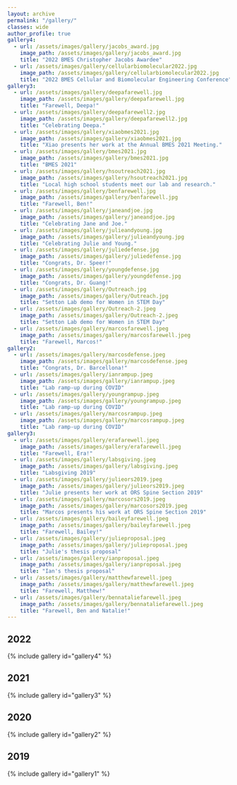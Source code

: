 ```yaml
---
layout: archive
permalink: "/gallery/"
classes: wide
author_profile: true
gallery4:
  - url: /assets/images/gallery/jacobs_award.jpg
    image_path: /assets/images/gallery/jacobs_award.jpg
    title: "2022 BMES Christopher Jacobs Awardee"
  - url: /assets/images/gallery/cellularbiomolecular2022.jpg
    image_path: /assets/images/gallery/cellularbiomolecular2022.jpg
    title: "2022 BMES Cellular and Biomolecular Engineering Conference"
gallery3:
  - url: /assets/images/gallery/deepafarewell.jpg
    image_path: /assets/images/gallery/deepafarewell.jpg
    title: "Farewell, Deepa!"
  - url: /assets/images/gallery/deepafarewell2.jpg
    image_path: /assets/images/gallery/deepafarewell2.jpg
    title: "Celebrating Deepa."
  - url: /assets/images/gallery/xiaobmes2021.jpg
    image_path: /assets/images/gallery/xiaobmes2021.jpg
    title: "Xiao presents her work at the Annual BMES 2021 Meeting."
  - url: /assets/images/gallery/bmes2021.jpg
    image_path: /assets/images/gallery/bmes2021.jpg
    title: "BMES 2021"
  - url: /assets/images/gallery/hsoutreach2021.jpg
    image_path: /assets/images/gallery/hsoutreach2021.jpg
    title: "Local high school students meet our lab and research."
  - url: /assets/images/gallery/benfarewell.jpg
    image_path: /assets/images/gallery/benfarewell.jpg
    title: "Farewell, Ben!"
  - url: /assets/images/gallery/janeandjoe.jpg
    image_path: /assets/images/gallery/janeandjoe.jpg
    title: "Celebrating Jane and Joe."
  - url: /assets/images/gallery/julieandyoung.jpg
    image_path: /assets/images/gallery/julieandyoung.jpg
    title: "Celebrating Julie and Young."
  - url: /assets/images/gallery/juliedefense.jpg
    image_path: /assets/images/gallery/juliedefense.jpg
    title: "Congrats, Dr. Speer!"
  - url: /assets/images/gallery/youngdefense.jpg
    image_path: /assets/images/gallery/youngdefense.jpg
    title: "Congrats, Dr. Guang!"
  - url: /assets/images/gallery/Outreach.jpg
    image_path: /assets/images/gallery/Outreach.jpg
    title: "Setton Lab demo for Women in STEM Day"
  - url: /assets/images/gallery/Outreach-2.jpeg
    image_path: /assets/images/gallery/Outreach-2.jpeg
    title: "Setton Lab demo for Women in STEM Day"
  - url: /assets/images/gallery/marcosfarewell.jpeg
    image_path: /assets/images/gallery/marcosfarewell.jpeg
    title: "Farewell, Marcos!"
gallery2:
  - url: /assets/images/gallery/marcosdefense.jpeg
    image_path: /assets/images/gallery/marcosdefense.jpeg
    title: "Congrats, Dr. Barcellona!"
  - url: /assets/images/gallery/ianrampup.jpeg
    image_path: /assets/images/gallery/ianrampup.jpeg
    title: "Lab ramp-up during COVID"
  - url: /assets/images/gallery/youngrampup.jpeg
    image_path: /assets/images/gallery/youngrampup.jpeg
    title: "Lab ramp-up during COVID"
  - url: /assets/images/gallery/marcosrampup.jpeg
    image_path: /assets/images/gallery/marcosrampup.jpeg
    title: "Lab ramp-up during COVID"
gallery3:
  - url: /assets/images/gallery/erafarewell.jpeg
    image_path: /assets/images/gallery/erafarewell.jpeg
    title: "Farewell, Era!"
  - url: /assets/images/gallery/labsgiving.jpeg
    image_path: /assets/images/gallery/labsgiving.jpeg
    title: "Labsgiving 2019"
  - url: /assets/images/gallery/julieors2019.jpeg
    image_path: /assets/images/gallery/julieors2019.jpeg
    title: "Julie presents her work at ORS Spine Section 2019"
  - url: /assets/images/gallery/marcosors2019.jpeg
    image_path: /assets/images/gallery/marcosors2019.jpeg
    title: "Marcos presents his work at ORS Spine Section 2019"
  - url: /assets/images/gallery/baileyfarewell.jpeg
    image_path: /assets/images/gallery/baileyfarewell.jpeg
    title: "Farewell, Bailey!"
  - url: /assets/images/gallery/julieproposal.jpeg
    image_path: /assets/images/gallery/julieproposal.jpeg
    title: "Julie's thesis proposal"
  - url: /assets/images/gallery/ianproposal.jpeg
    image_path: /assets/images/gallery/ianproposal.jpeg
    title: "Ian's thesis proposal"
  - url: /assets/images/gallery/matthewfarewell.jpeg
    image_path: /assets/images/gallery/matthewfarewell.jpeg
    title: "Farewell, Matthew!"
  - url: /assets/images/gallery/bennataliefarewell.jpeg
    image_path: /assets/images/gallery/bennataliefarewell.jpeg
    title: "Farewell, Ben and Natalie!"
---
```

## 2022
{% include gallery id="gallery4" %}
## 2021
{% include gallery id="gallery3" %}
## 2020
{% include gallery id="gallery2" %}
## 2019
{% include gallery id="gallery1" %}
